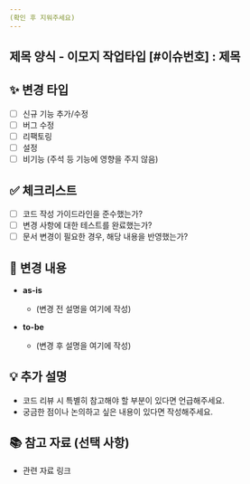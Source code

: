 ```yaml
---
(확인 후 지워주세요)
---
```

제목 양식 - 이모지 작업타입 [#이슈번호] : 제목
---

## ✨ 변경 타입
* [ ] 신규 기능 추가/수정
* [ ] 버그 수정
* [ ] 리팩토링
* [ ] 설정
* [ ] 비기능 (주석 등 기능에 영향을 주지 않음)

## ✅ 체크리스트

* [ ] 코드 작성 가이드라인을 준수했는가?
* [ ] 변경 사항에 대한 테스트를 완료했는가?
* [ ] 문서 변경이 필요한 경우, 해당 내용을 반영했는가?

## 🚀 변경 내용
* **as-is**
  * (변경 전 설명을 여기에 작성)

* **to-be**
  * (변경 후 설명을 여기에 작성)

## 💡 추가 설명

* 코드 리뷰 시 특별히 참고해야 할 부분이 있다면 언급해주세요.
* 궁금한 점이나 논의하고 싶은 내용이 있다면 작성해주세요.

## 📚 참고 자료 (선택 사항)

* 관련 자료 링크
